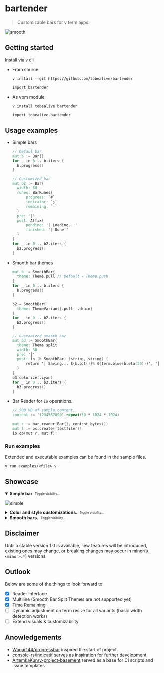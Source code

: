 # bartender

> Customizable bars for v term apps.

![smooth](https://user-images.githubusercontent.com/34311583/228962398-a7db6cea-3be3-4a21-ae95-a78f9e587a9c.gif)

## Getting started

Install via `v` cli

- From source

  ```
  v install --git https://github.com/tobealive/bartender
  ```

  ```v
  import bartender
  ```

- As vpm module

  ```
  v install tobealive.bartender
  ```

  ```v
  import tobealive.bartender
  ```

## Usage examples

- Simple bars

  ```v
  // Defaul bar
  mut b := Bar{}
  for _ in 0 .. b.iters {
   	b.progress()
  }

  // Customized bar
  mut b2 := Bar{
  	width: 60
  	runes: BarRunes{
  		progress: `#`
   		indicator: `❯`
  		remaining: `-`
  	}
  	pre: '|'
  	post: Affix{
  		pending: '| Loading...'
  		finished: '| Done!'
  	}
  }
  for _ in 0 .. b2.iters {
   	b2.progress()
  }
  ```

- Smooth bar themes

  ```v
  mut b := SmoothBar{
  	theme: Theme.pull // Default = Theme.push
  }
  for _ in 0 .. b.iters {
  	b.progress()
  }

  b2 = SmoothBar{
  	theme: ThemeVariant{.pull, .drain}
  }
  for _ in 0 .. b2.iters {
  	b2.progress()
  }

  // Customized smooth bar
  mut b3 := SmoothBar{
  	theme: Theme.split
  	width: 80
  	pre: '│'
  	post: fn (b SmoothBar) (string, string) {
  		return '│ Saving... ${b.pct()}% ${term.blue(b.eta(20))}', '│ Saved!'
  	}
  }
  b3.colorize(.cyan)
  for _ in 0 .. b3.iters {
  	b3.progress()
  }
  ```

- Bar Reader for `io` operations.

  ```v
  // 500 MB of sample content.
  content := '1234567890'.repeat(50 * 1024 * 1024)

  mut r := bar_reader(Bar{}, content.bytes())
  mut f := os.create('testfile')!
  io.cp(mut r, mut f)!
  ```

### Run examples

Extended and executable examples can be found in the sample files.

```
v run examples/<file>.v
```

## Showcase

<details open><summary><b>Simple bar</b> &nbsp;<sub><sup>Toggle visibility...</sup></sub></summary>

![simple](https://user-images.githubusercontent.com/34311583/228962887-dbc76f93-4c82-43ed-95a1-964851fe3617.gif)

</details>

<details>
<summary>
  <b>Color and style customizations.</b> &nbsp;<sub><sup>Toggle visibility...</sup></sub>
</summary>

![colors](https://user-images.githubusercontent.com/34311583/228962409-a5d9b3cb-b6d2-4b34-a2db-305249e95c82.gif)

</details>

<details><summary><b>Smooth bars.</b> &nbsp;<sub><sup>Toggle visibility...</sup></sub></summary>

![download](https://user-images.githubusercontent.com/34311583/228962385-2fd9e185-81a5-481a-aa9c-6101405bf64a.gif)

</details>

## Disclaimer

Until a stable version 1.0 is available, new features will be introduced, existing ones may change,
or breaking changes may occur in minor(`0.<minor>.*`) versions.

## Outlook

Below are some of the things to look forward to.

- [x] Reader Interface
- [x] Multiline (Smooth Bar Split Themes are not supported yet)
- [x] Time Remaining
- [ ] Dynamic adjustment on term resize for all variants (basic width detection works)
- [ ] Extend visuals & customizability

## Anowledgements

- [Waqar144/progressbar][10] inspired the start of project.
- [console-rs/indicatif][20] serves as inspiration for further development.
- [ArtemkaKun/v-project-basement][30] served as a base for CI scripts and issue templates

[10]: https://github.com/Waqar144/progressbar
[20]: https://github.com/console-rs/indicatif
[30]: https://github.com/ArtemkaKun/v-project-basement
